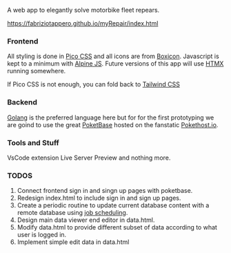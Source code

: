 A web app to elegantly solve motorbike fleet repears.

https://fabriziotappero.github.io/myRepair/index.html

### Frontend
All styling is done in [Pico CSS](https://picocss.com/) and all icons are from [Boxicon](https://boxicons.com/). Javascript is kept to a minimum with [Alpine JS](https://alpinejs.dev/start-here). Future versions of this app will use [HTMX](https://htmx.org/) running somewhere.

If Pico CSS is not enough, you can fold back to [Tailwind CSS](https://tailwindcss.com/)

### Backend
[Golang](https://golang.org/) is the preferred language here but for for the first 
prototyping we are goind to use the great [PoketBase](https://pocketbase.io/) hosted on the fanstatic [Pokethost.io](https://app.pockethost.io/).

### Tools and Stuff
VsCode extension Live Server Preview and nothing more.

### TODOS
1. Connect frontend sign in and singn up pages with poketbase.
2. Redesign index.html to include sign in and sign up pages.
3. Create a periodic routine to update current database content with a remote database using [job scheduling](https://pocketbase.io/docs/go-jobs-scheduling/).
4. Design main data viewer end editor in data.html.
5. Modify data.html to provide different subset of data according to what user is logged in.
6. Implement simple edit data in data.html
